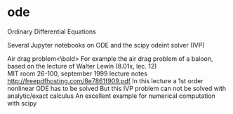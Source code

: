 # ode
Ordinary Differential Equations

Several Jupyter notebooks on ODE and the scipy odeint solver (IVP)

<bold>Air drag problem<\bold>
For example the air drag problem of a baloon, based on the lecture of Walter Lewin (8.01x, lec. 12)<br>
MIT room 26-100, september 1999
lecture notes
http://freepdfhosting.com/8e7861f909.pdf
In this lecture a 1st order nonlinear ODE has to be solved
But this IVP problem can not be solved with analytic/exact calculus
An excellent example for numerical computation with scipy
